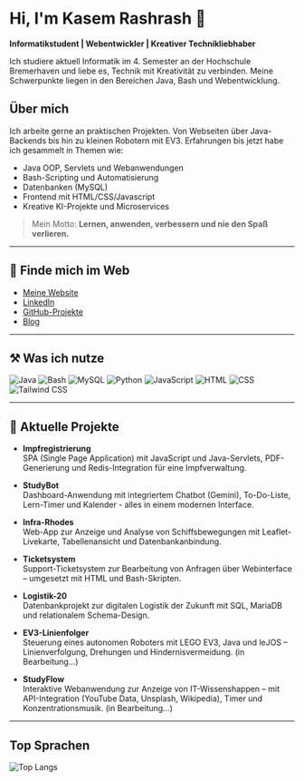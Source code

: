 # Hi, I'm Kasem Rashrash 👋

**Informatikstudent | Webentwickler | Kreativer Technikliebhaber**

Ich studiere aktuell Informatik im 4. Semester an der Hochschule Bremerhaven und liebe es, Technik mit Kreativität zu verbinden. Meine Schwerpunkte liegen in den Bereichen Java, Bash und Webentwicklung.

## Über mich

Ich arbeite gerne an praktischen Projekten. Von Webseiten über Java-Backends bis hin zu kleinen Robotern mit EV3. Erfahrungen bis jetzt habe ich gesammelt in Themen wie:

- Java OOP, Servlets und Webanwendungen  
- Bash-Scripting und Automatisierung  
- Datenbanken (MySQL)
- Frontend mit HTML/CSS/Javascript
- Kreative KI-Projekte und Microservices  

> Mein Motto: **Lernen, anwenden, verbessern und nie den Spaß verlieren.**

---

## 🔗 Finde mich im Web

- [Meine Website](https://kasem-rashrash.com)  
- [LinkedIn](https://linkedin.com/in/kasem-rashrash)  
- [GitHub-Projekte](https://github.com/KasemRRash?tab=repositories)  
- [Blog](https://kasem-rashrash.com/blogs.html)

---

## ⚒️ Was ich nutze

![Java](https://img.shields.io/badge/-Java-007396?style=flat&logo=java&logoColor=white)
![Bash](https://img.shields.io/badge/-Bash-4EAA25?style=flat&logo=gnubash&logoColor=white)
![MySQL](https://img.shields.io/badge/-MySQL-4479A1?style=flat&logo=mysql&logoColor=white)
![Python](https://img.shields.io/badge/-Python-3776AB?style=flat&logo=python&logoColor=white)
![JavaScript](https://img.shields.io/badge/-JavaScript-F7DF1E?style=flat&logo=javascript&logoColor=black)
![HTML](https://img.shields.io/badge/-HTML5-E34F26?style=flat&logo=html5&logoColor=white)
![CSS](https://img.shields.io/badge/-CSS3-1572B6?style=flat&logo=css3&logoColor=white)
![Tailwind CSS](https://img.shields.io/badge/-Tailwind_CSS-06B6D4?style=flat&logo=tailwind-css&logoColor=white)

---

## 📌 Aktuelle Projekte


- **Impfregistrierung**  
  SPA (Single Page Application) mit JavaScript und Java-Servlets, PDF-Generierung und Redis-Integration für eine Impfverwaltung.

- **StudyBot**  
  Dashboard-Anwendung mit integriertem Chatbot (Gemini), To-Do-Liste, Lern-Timer und Kalender - alles in einem modernen Interface.

- **Infra-Rhodes**  
  Web-App zur Anzeige und Analyse von Schiffsbewegungen mit Leaflet-Livekarte, Tabellenansicht und Datenbankanbindung.

- **Ticketsystem**  
  Support-Ticketsystem zur Bearbeitung von Anfragen über Webinterface – umgesetzt mit HTML und Bash-Skripten.

- **Logistik-20**  
  Datenbankprojekt zur digitalen Logistik der Zukunft mit SQL, MariaDB und relationalem Schema-Design.

- **EV3-Linienfolger**  
  Steuerung eines autonomen Roboters mit LEGO EV3, Java und leJOS – Linienverfolgung, Drehungen und Hindernisvermeidung. (in Bearbeitung...)

- **StudyFlow**  
  Interaktive Webanwendung zur Anzeige von IT-Wissenshappen – mit API-Integration (YouTube Data, Unsplash, Wikipedia), Timer und Konzentrationsmusik. (in Bearbeitung...)

---




<!-- ## 📈 GitHub Stats

![Kasem's GitHub stats](https://github-readme-stats.vercel.app/api?username=KasemRRash&show_icons=true&theme=radical) -->

## Top Sprachen

![Top Langs](https://github-readme-stats.vercel.app/api/top-langs/?username=KasemRRash&layout=compact&theme=radical)




